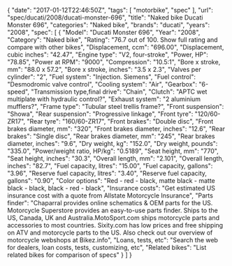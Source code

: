 {
    "date": "2017-01-12T22:46:50Z",
    "tags": [
        "motorbike",
        "spec"
    ],
    "url": "spec\/ducati\/2008\/ducati-monster-696",
    "title": "Naked bike Ducati Monster 696",
    "categories": "Naked bike",
    "brands": "ducati",
    "years": "2008",
    "spec": [
        {
            "Model": "Ducati Monster 696",
            "Year": "2008",
            "Category": "Naked bike",
            "Rating": "76.7 out of 100. Show full rating and compare with other bikes",
            "Displacement, ccm": "696.00",
            "Displacement, cubic inches": "42.47",
            "Engine type": "V2, four-stroke",
            "Power, HP": "78.85",
            "Power at RPM": "9000",
            "Compression": "10.5:1",
            "Bore x stroke, mm": "88.0 x 57.2",
            "Bore x stroke, inches": "3.5 x 2.3",
            "Valves per cylinder": "2",
            "Fuel system": "Injection. Siemens",
            "Fuel control": "Desmodromic valve control",
            "Cooling system": "Air",
            "Gearbox": "6-speed",
            "Transmission type,final drive": "Chain",
            "Clutch": "APTC wet multiplate with hydraulic control?",
            "Exhaust system": "2 aluminium mufflers?",
            "Frame type": "Tubular steel trellis frame?",
            "Front suspension": "Showa",
            "Rear suspension": "Progressive linkage",
            "Front tyre": "120\/60-ZR17",
            "Rear tyre": "160\/60-ZR17",
            "Front brakes": "Double disc",
            "Front brakes diameter, mm": "320",
            "Front brakes diameter, inches": "12.6",
            "Rear brakes": "Single disc",
            "Rear brakes diameter, mm": "245",
            "Rear brakes diameter, inches": "9.6",
            "Dry weight, kg": "152.0",
            "Dry weight, pounds": "335.0",
            "Power\/weight ratio, HP\/kg": "0.5189",
            "Seat height, mm": "770",
            "Seat height, inches": "30.3",
            "Overall length, mm": "2.101",
            "Overall length, inches": "82.7",
            "Fuel capacity, litres": "15.00",
            "Fuel capacity, gallons": "3.96",
            "Reserve fuel capacity, litres": "3.40",
            "Reserve fuel capacity, gallons": "0.90",
            "Color options": "Red - red - black, matte black - matte black - black, black - red - black",
            "Insurance costs": "Get estimated US insurance cost with a quote from Allstate Motorcycle Insurance",
            "Parts finder": "Chaparral provides online schematics & OEM parts for the US.   Motorcycle Superstore provides an easy-to-use parts finder. Ships to the US, Canada, UK and Australia.MotoSport.com ships motorcycle parts and accessories to most countries.    Sixity.com has low prices and free shipping on ATV and motorcycle parts to the US. Also check out our overview of motorcycle webshops at Bikez.info",
            "Loans, tests, etc": "Search the web for dealers, loan costs, tests, customizing, etc",
            "Related bikes": "List related bikes for comparison of specs"
        }
    ]
}